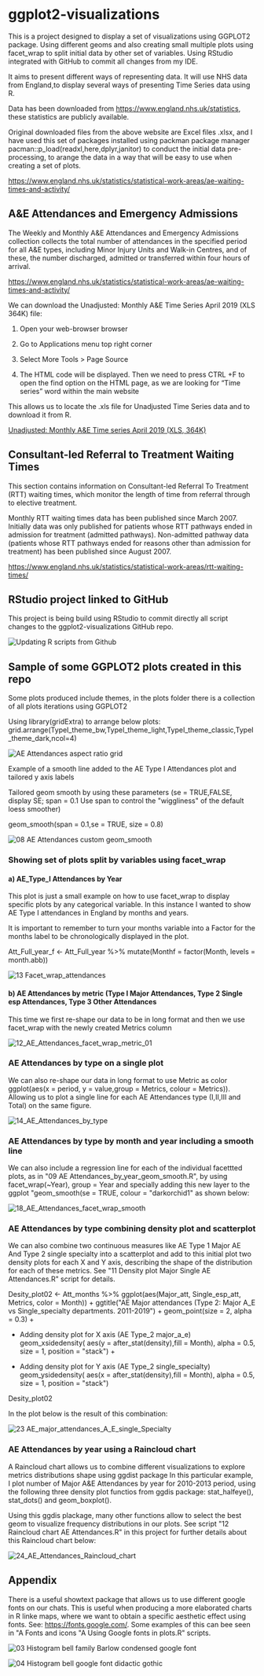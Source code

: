 # ggplot2-visualizations

This is a project designed to display a set of visualizations using GGPLOT2 package. Using different geoms and also creating small multiple plots using facet_wrap to split initial data by other set of variables. Using RStudio integrated with GitHub to commit all changes from my IDE.

It aims to present different ways of representing data. It will use NHS data from England,to display several ways of presenting Time Series data using R. 

Data has been downloaded from <https://www.england.nhs.uk/statistics>, these statistics are publicly available. 

Original downloaded files from the above website are Excel files .xlsx, and I have used this set of packages  installed using packman package manager pacman::p_load(readxl,here,dplyr,janitor) to conduct the initial data pre-processing, to arange the data in a way that will be easy to use when creating a set of plots. 

<https://www.england.nhs.uk/statistics/statistical-work-areas/ae-waiting-times-and-activity/>

## A&E Attendances and Emergency Admissions

The Weekly and Monthly A&E Attendances and Emergency Admissions collection collects the total number of attendances in the specified period for all A&E types, including Minor Injury Units and Walk-in Centres, and of these, the number discharged, admitted or transferred within four hours of arrival.

<https://www.england.nhs.uk/statistics/statistical-work-areas/ae-waiting-times-and-activity/>

We can download the Unadjusted: Monthly A&E Time Series April 2019 (XLS 364K) file:

1. Open your web-browser browser

2. Go to Applications menu top right corner

3. Select More Tools > Page Source

4. The HTML code will be displayed. Then we need to press CTRL +F to open the find option on the HTML page, as we are looking for “Time series” word within the main website

This allows us to locate the .xls file for Unadjusted Time Series data and to download it from R. 

<p><a href="https://www.england.nhs.uk/statistics/wp-content/uploads/sites/2/2019/11/Timeseries-monthly-Unadjusted-9kidr.xls">Unadjusted: Monthly A&amp;E Time series April 2019 (XLS, 364K)</a><br />

## Consultant-led Referral to Treatment Waiting Times

This section contains information on Consultant-led Referral To Treatment (RTT) waiting times, which monitor the length of time from referral through to elective treatment.

Monthly RTT waiting times data has been published since March 2007. Initially data was only published for patients whose RTT pathways ended in admission for treatment (admitted pathways). Non-admitted pathway data (patients whose RTT pathways ended for reasons other than admission for treatment) has been published since August 2007. 

<https://www.england.nhs.uk/statistics/statistical-work-areas/rtt-waiting-times/>

## RStudio project linked to GitHub

This project is being build using RStudio to commit directly all script changes to the ggplot2-visualizations GitHub repo. 

![Updating R scripts from Github](https://user-images.githubusercontent.com/76554081/215121553-71649b92-ea00-45d7-a100-b3857e37ddd6.jpg)

## Sample of some GGPLOT2 plots created in this repo 

Some plots produced include themes, in the plots folder there is a collection of all plots iterations using GGPLOT2
  
Using library(gridExtra) to arrange below plots: grid.arrange(TypeI_theme_bw,TypeI_theme_light,TypeI_theme_classic,TypeI_theme_dark,ncol=4)


![AE Attendances aspect ratio grid](https://user-images.githubusercontent.com/76554081/215345149-b23688a5-8e00-4ba0-99e9-c82438d9bbf9.png)

Example of a smooth line added to the AE Type I Attendances plot and tailored y axis labels

Tailored geom smooth by using these parameters (se = TRUE,FALSE, display SE; span = 0.1 Use span to control the "wiggliness" of the default loess smoother) 

geom_smooth(span = 0.1,se = TRUE, size = 0.8)

![08 AE Attendances custom geom_smooth](https://user-images.githubusercontent.com/76554081/215996970-5de470de-6e4c-4e17-b2dc-29bad4c06056.png)

### Showing set of plots split by variables using facet_wrap 

#### a) AE_Type_I Attendances by Year

This plot is just a small example on how to use facet_wrap to display specific plots by any categorical variable. In this instance I wanted to show AE Type I attendances in England by months and years.

It is important to remember to turn your months variable into a Factor for the months label to be chronologically displayed in the plot.

Att_Full_year_f <-  Att_Full_year %>% mutate(Monthf = factor(Month, levels = month.abb))
  
![13 Facet_wrap_attendances](https://user-images.githubusercontent.com/76554081/216088100-9966c033-61de-4bfe-8ba4-20dfbe18c32b.png)

#### b) AE Attendances by metric (Type I Major Attendances, Type 2 Single esp Attendances, Type 3 Other Attendances

This time we first re-shape our data to be in long format and then we use  facet_wrap with the newly created Metrics column

![12_AE_Attendances_facet_wrap_metric_01](https://user-images.githubusercontent.com/76554081/216392499-94f5af7a-cfd9-4827-aa1c-db8508dd6730.png)


### AE Attendances by type on a single plot

We can also re-shape our data in long format to use Metric as color ggplot(aes(x = period, y = value,group = Metrics, colour = Metrics)).
Allowing us to plot a single line for each AE Attendances type (I,II,III and Total) on the same figure.

![14_AE_Attendances_by_type](https://user-images.githubusercontent.com/76554081/216571537-6f0cc2f2-8247-411c-bc52-ce4649dd072a.png)


### AE Attendances by type by month and year including a smooth line

We can also include a regression line for each of the individual facettted plots, as in "09 AE Attendances_by_year_geom_smooth.R", by using facet_wrap(~Year), group = Year and specially adding this new layer to the ggplot "geom_smooth(se = TRUE, colour = "darkorchid1" as shown below:

![18_AE_Attendances_facet_wrap_smooth](https://user-images.githubusercontent.com/76554081/216657329-3bf3f51b-0d51-4c08-b9a7-a1278891a726.png)

### AE Attendances by type combining density plot and scatterplot

We can also combine two continuous measures like AE Type 1 Major AE And Type 2 single specialty into a scatterplot and add to this initial plot two density plots for each X and Y axis, describing the shape of the distribution for each of these metrics. See "11 Density plot Major Single AE Attendances.R" script for details.  

Desity_plot02 <- Att_months %>% 
  ggplot(aes(Major_att, Single_esp_att, Metrics, color = Month)) +
  ggtitle("AE Major attendances (Type 2: Major A_E vs Single_specialty departments. 2011-2019") +
  geom_point(size = 2, alpha = 0.3)   +
  
- Adding density plot for X axis (AE Type_2 major_a_e)
  geom_xsidedensity(
    aes(y = after_stat(density),fill = Month),
    alpha = 0.5, size = 1,
    position = "stack") +

- Adding density plot for Y axis (AE Type_2 single_specialty)
geom_ysidedensity(
  aes(x = after_stat(density),fill = Month),
  alpha = 0.5, size = 1,
  position = "stack")  
  
Desity_plot02

In the plot below is the result of this combination:

![23 AE_major_attendances_A_E_single_Specialty](https://user-images.githubusercontent.com/76554081/217067693-539bbb28-b88e-45eb-ad69-aad187449c23.png)

### AE Attendances by year using a Raincloud chart

A Raincloud chart allows us to combine different visualizations to explore metrics distributions shape using ggdist package
In this particular example, I plot number of Major A&E Attendances by year for 2010-2013 period, using the following three density plot functios from ggdis package:
stat_halfeye(), stat_dots() and geom_boxplot(). 

Using this ggdis plackage, many other functions allow to select the best geom to visualize frequency distributions in our plots. See script "12 Raincloud chart AE Attendances.R" in this project for further details about this Raincloud chart below:

![24_AE_Attendances_Raincloud_chart](https://user-images.githubusercontent.com/76554081/219657470-8f9e3baf-a818-41a4-bc04-29bd88370147.png)


## Appendix

There is a useful showtext package that allows us to use different google fonts on our chats. This is useful when producing a more elaborated charts in R linke maps, where we want to obtain a specific aesthetic effect using fonts. See:  https://fonts.google.com/. Some examples of this can bee seen in "A Fonts and icons "A Using Google fonts in plots.R" scripts.

![03 Histogram bell family Barlow condensed google font](https://user-images.githubusercontent.com/76554081/219947428-803ddd33-c745-4cb0-bff9-e7ef1feacce5.png)

![04 Histogram bell google font didactic gothic](https://user-images.githubusercontent.com/76554081/219947433-40f2e618-d89e-4e7f-89bc-f1814280f3c9.png)



